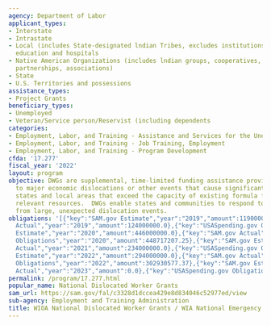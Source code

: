 ```yaml
---
agency: Department of Labor
applicant_types:
- Interstate
- Intrastate
- Local (includes State-designated lndian Tribes, excludes institutions of higher
  education and hospitals
- Native American Organizations (includes lndian groups, cooperatives, corporations,
  partnerships, associations)
- State
- U.S. Territories and possessions
assistance_types:
- Project Grants
beneficiary_types:
- Unemployed
- Veteran/Service person/Reservist (including dependents
categories:
- Employment, Labor, and Training - Assistance and Services for the Unemployed
- Employment, Labor, and Training - Job Training, Employment
- Employment, Labor, and Training - Program Development
cfda: '17.277'
fiscal_year: '2022'
layout: program
objective: DWGs are supplemental, time-limited funding assistance provided in response
  to major economic dislocations or other events that cause significant impact on
  states and local areas that exceed the capacity of existing formula funds and other
  relevant resources.  DWGs enable states and communities to respond to and recover
  from large, unexpected dislocation events.
obligations: '[{"key":"SAM.gov Estimate","year":"2019","amount":119000000.0},{"key":"SAM.gov
  Actual","year":"2019","amount":124000000.0},{"key":"USASpending.gov Obligations","year":"2019","amount":94964084.03},{"key":"SAM.gov
  Estimate","year":"2020","amount":446000000.0},{"key":"SAM.gov Actual","year":"2020","amount":469000000.0},{"key":"USASpending.gov
  Obligations","year":"2020","amount":448717207.25},{"key":"SAM.gov Estimate","year":"2021","amount":219000000.0},{"key":"SAM.gov
  Actual","year":"2021","amount":234000000.0},{"key":"USASpending.gov Obligations","year":"2021","amount":225969718.23},{"key":"SAM.gov
  Estimate","year":"2022","amount":294000000.0},{"key":"SAM.gov Actual","year":"2022","amount":320000000.0},{"key":"USASpending.gov
  Obligations","year":"2022","amount":302930577.37},{"key":"SAM.gov Estimate","year":"2023","amount":235000000.0},{"key":"SAM.gov
  Actual","year":"2023","amount":0.0},{"key":"USASpending.gov Obligations","year":"2023","amount":15794522.75}]'
permalink: /program/17.277.html
popular_name: National Dislocated Worker Grants
sam_url: https://sam.gov/fal/c3328d1dccea429e8d834046c52977ed/view
sub-agency: Employment and Training Administration
title: WIOA National Dislocated Worker Grants / WIA National Emergency Grants
---
```

